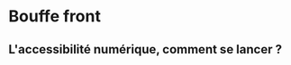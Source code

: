 <!-- .slide: class="first-slide" -->

# **Bouffe front**

## **L'accessibilité numérique, comment se lancer ?**


<!-- <div class="slides" data-lang="en" data-type-show="prez" data-theme-slides="conf" style="width: 1920px; height: 1080px; inset: 50% auto auto 50%; transform: translate(-50%, -50%) scale(0.238222);"> -->
